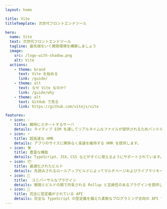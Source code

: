 ```yaml
---
layout: home

title: Vite
titleTemplate: 次世代フロントエンドツール

hero:
  name: Vite
  text: 次世代フロントエンドツール
  tagline: 最先端をいく開発環境を構築しましょう
  image:
    src: /logo-with-shadow.png
    alt: Vite
  actions:
    - theme: brand
      text: Vite を始める
      link: /guide/
    - theme: alt
      text: なせ Vite なのか?
      link: /guide/why
    - theme: alt
      text: GitHub で見る
      link: https://github.com/vitejs/vite

features:
  - icon: 💡
    title: 瞬時にスタートするサーバ
    details: ネイティブ ESM を通してリアルタイムなファイルが提供されるためバンドルをする必要はありません。
  - icon: ⚡️
    title: 超高速な HMR
    details: アプリのサイズに関係なく高速を維持する HMR を提供します。
  - icon: 🛠️
    title: 豊富な機能
    details: TypeScript、JSX、CSS などがすぐに使えるようにサポートされています。
  - icon: 📦
    title: 最適化されたビルド
    details: 先読みされるロールアップビルドによってマルチページおよびライブラリモードをサポートします。
  - icon: 🔩
    title:  ユニバーサルなプラグイン
    details: 開発とビルドの間で共有される Rollup と互換性のあるプラグインを提供します。
  - icon: 🔑
    title: 完全に型定義がされている API
    details: 完全な TypeScript の型定義を備えた柔軟なプログラミング志向の API です。
---
```

